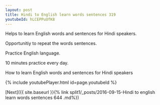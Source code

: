 ```yaml
---
layout: post
title: Hindi to English learn words sentences 319 
youtubeId: hLCEPPuUfK8
---
```

 
 
Helps to learn English words and sentences for Hindi speakers.

Opportunitiy to repeat the words sentences. 

Practice English language. 
 
10 minutes practice every day. 
 
How to learn English words and sentences for Hindi speakers 
 
{% include youtubePlayer.html id=page.youtubeId %}
 
 
[Next]({{ site.baseurl }}{% link  split1/_posts/2016-09-15-Hindi to english learn words sentences 644 .md%})
 
